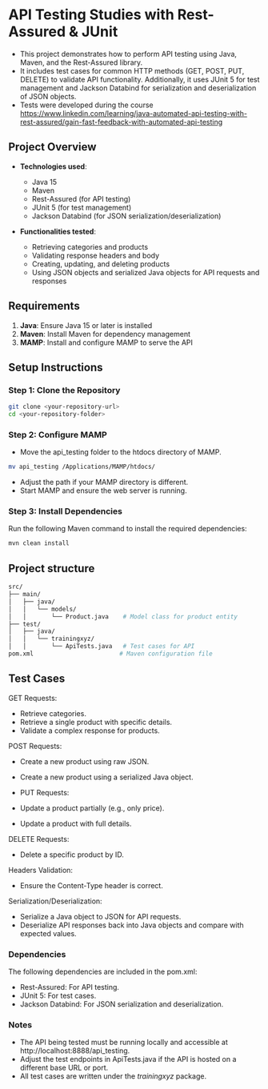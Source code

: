 # API Testing Studies with Rest-Assured & JUnit

- This project demonstrates how to perform API testing using Java, Maven, and the Rest-Assured library.
- It includes test cases for common HTTP methods (GET, POST, PUT, DELETE) to validate API functionality. Additionally, it uses JUnit 5 for test management and Jackson Databind for serialization and deserialization of JSON objects.
- Tests were developed during the course https://www.linkedin.com/learning/java-automated-api-testing-with-rest-assured/gain-fast-feedback-with-automated-api-testing

## Project Overview

- **Technologies used**:

  - Java 15
  - Maven
  - Rest-Assured (for API testing)
  - JUnit 5 (for test management)
  - Jackson Databind (for JSON serialization/deserialization)

- **Functionalities tested**:
  - Retrieving categories and products
  - Validating response headers and body
  - Creating, updating, and deleting products
  - Using JSON objects and serialized Java objects for API requests and responses

## Requirements

1. **Java**: Ensure Java 15 or later is installed
2. **Maven**: Install Maven for dependency management
3. **MAMP**: Install and configure MAMP to serve the API

## Setup Instructions

### Step 1: Clone the Repository

```bash
git clone <your-repository-url>
cd <your-repository-folder>
```

### Step 2: Configure MAMP

- Move the api_testing folder to the htdocs directory of MAMP.

```bash
mv api_testing /Applications/MAMP/htdocs/
```

- Adjust the path if your MAMP directory is different.
- Start MAMP and ensure the web server is running.

### Step 3: Install Dependencies

Run the following Maven command to install the required dependencies:

```bash
mvn clean install
```

## Project structure

```bash
src/
├── main/
│   ├── java/
│   │   └── models/
│   │       └── Product.java    # Model class for product entity
├── test/
│   ├── java/
│   │   └── trainingxyz/
│   │       └── ApiTests.java   # Test cases for API
pom.xml                        # Maven configuration file
```

## Test Cases

GET Requests:

- Retrieve categories.
- Retrieve a single product with specific details.
- Validate a complex response for products.

POST Requests:

- Create a new product using raw JSON.
- Create a new product using a serialized Java object.

- PUT Requests:

- Update a product partially (e.g., only price).
- Update a product with full details.

DELETE Requests:

- Delete a specific product by ID.

Headers Validation:

- Ensure the Content-Type header is correct.

Serialization/Deserialization:

- Serialize a Java object to JSON for API requests.
- Deserialize API responses back into Java objects and compare with expected values.

### Dependencies

The following dependencies are included in the pom.xml:

- Rest-Assured: For API testing.
- JUnit 5: For test cases.
- Jackson Databind: For JSON serialization and deserialization.

### Notes

- The API being tested must be running locally and accessible at http://localhost:8888/api_testing.
- Adjust the test endpoints in ApiTests.java if the API is hosted on a different base URL or port.
- All test cases are written under the _trainingxyz_ package.
